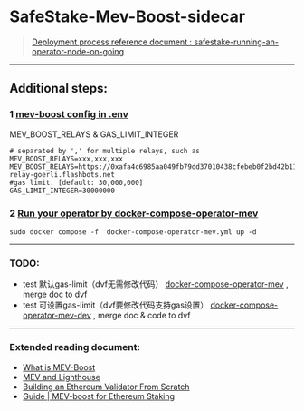 # SafeStake-Mev-Boost-sidecar

> [Deployment process reference document : safestake-running-an-operator-node-on-going](https://github.com/ParaState/SafeStakeOperator/blob/main/safestake-running-an-operator-node-on-going.md)

---
## Additional steps:
### 1 [mev-boost config in .env](https://github.com/ParaState/SafeStakeOperator/blob/main/safestake-running-an-operator-node-on-going.md#use-your-own-configuration-1)
MEV_BOOST_RELAYS & GAS_LIMIT_INTEGER
```
# separated by ',' for multiple relays, such as MEV_BOOST_RELAYS=xxx,xxx,xxx
MEV_BOOST_RELAYS=https://0xafa4c6985aa049fb79dd37010438cfebeb0f2bd42b115b89dd678dab0670c1de38da0c4e9138c9290a398ecd9a0b3110@boost-relay-goerli.flashbots.net
#gas limit. [default: 30,000,000]
GAS_LIMIT_INTEGER=30000000

```

### 2 [Run your operator by docker-compose-operator-mev](https://github.com/ParaState/SafeStakeOperator/blob/main/safestake-running-an-operator-node-on-going.md#run-your-operator)
```
sudo docker compose -f  docker-compose-operator-mev.yml up -d
```

---
### TODO:
- test 默认gas-limit（dvf无需修改代码） [docker-compose-operator-mev](https://github.com/smallverse/SafeStakeOperator/blob/main/docker-compose-operator-mev.yml) , merge doc to dvf
- test 可设置gas-limit（dvf要修改代码支持gas设置） [docker-compose-operator-mev-dev](https://github.com/smallverse/SafeStakeOperator/blob/main/docker-compose-operator-mev-dev.yml) , merge doc & code to dvf


---
### Extended reading document:
- [What is MEV-Boost](https://docs.flashbots.net/flashbots-mev-boost/introduction)
- [MEV and Lighthouse](https://lighthouse-book.sigmaprime.io/builders.html)
- [Building an Ethereum Validator From Scratch](https://www.blocknative.com/blog/ethereum-validator-lighthouse-geth)
- [Guide | MEV-boost for Ethereum Staking](https://www.coincashew.com/coins/overview-eth/mev-boost)

